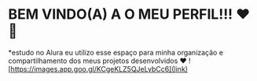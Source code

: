 # BEM VINDO(A) A O MEU PERFIL!!! ❤🌹
*estudo no Alura
eu utilizo esse espaço para minha organização e compartilhamento dos meus projetos desenvolvidos ❤
![https://images.app.goo.gl/KCgeKLZ5QJeLybCc6](link)
